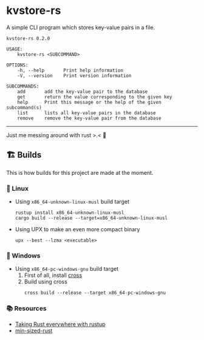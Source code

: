 # kvstore-rs

A simple CLI program which stores key-value pairs in a file.

```console
kvstore-rs 0.2.0

USAGE:
    kvstore-rs <SUBCOMMAND>

OPTIONS:
    -h, --help       Print help information
    -V, --version    Print version information

SUBCOMMANDS:
    add       add the key-value pair to the database
    get       return the value corresponding to the given key
    help      Print this message or the help of the given subcommand(s)
    list      lists all key-value pairs in the database
    remove    remove the key-value pair from the database
```

---
Just me messing around with rust >.<  🦀


## 🏗️ Builds

This is how builds for this project are made at the moment.

### :penguin: Linux

- Using `x86_64-unknown-linux-musl` build target
    ```console
    rustup install x86_64-unknown-linux-musl
    cargo build --release --target=x86_64-unknown-linux-musl
    ```
- Using UPX to make an even more compact binary
    ```console
    upx --best --lzma <executable>
    ```

### :toilet: Windows

- Using `x86_64-pc-windows-gnu` build target
    1. First of all, install [cross](https://github.com/cross-rs/cross)
    2. Build using cross
        ```console
        cross build --release --target x86_64-pc-windows-gnu
        ```

### :books: Resources

- [Taking Rust everywhere with rustup](https://blog.rust-lang.org/2016/05/13/rustup.html)
- [min-sized-rust](https://github.com/johnthagen/min-sized-rust)
